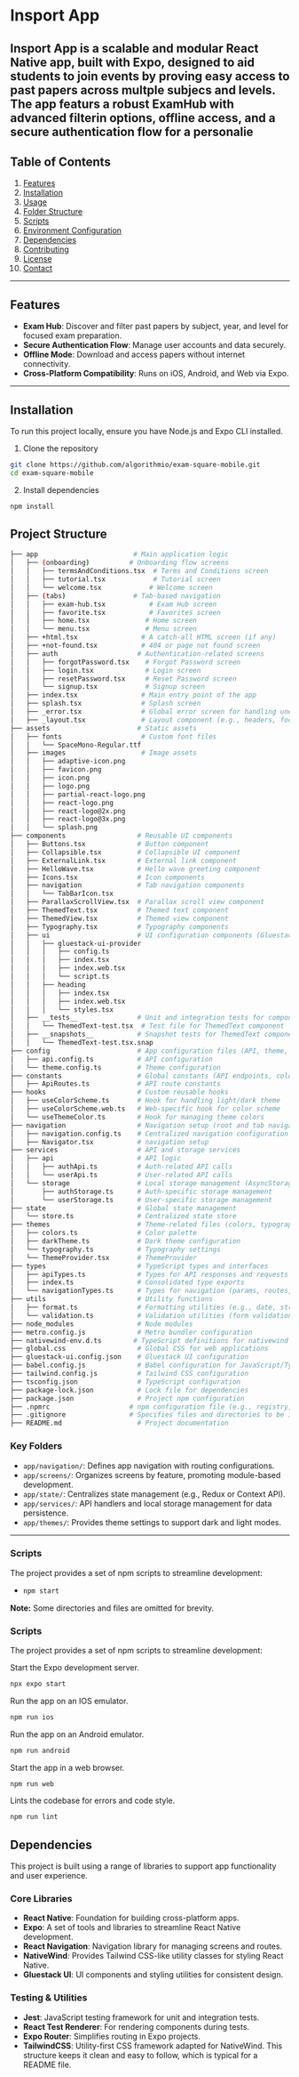 # Insport App

**Insport App** is a scalable and modular React Native app, built with Expo, designed to aid students to join events by proving easy access to past papers across multple subjecs and levels. The app featurs a robust ExamHub with advanced filterin options, offline access, and a secure authentication flow for a personalie
---
## Table of Contents

1. [Features](#features)
2. [Installation](#installation)
3. [Usage](#usage)
4. [Folder Structure](#folder-structure)
5. [Scripts](#scripts)
6. [Environment Configuration](#environment-configuration)
7. [Dependencies](#dependencies)
8. [Contributing](#contributing)
9. [License](#license)
10. [Contact](#contact)

---

## Features

- **Exam Hub**: Discover and filter past papers by subject, year, and level for focused exam preparation.
- **Secure Authentication Flow**: Manage user accounts and data securely.
- **Offline Mode**: Download and access papers without internet connectivity.
- **Cross-Platform Compatibility**: Runs on iOS, Android, and Web via Expo.

---

## Installation

To run this project locally, ensure you have Node.js and Expo CLI installed.

1. Clone the repository

```bash
git clone https://github.com/algorithmio/exam-square-mobile.git
cd exam-square-mobile
```

2. Install dependencies

```bash
npm install
```

## Project Structure

``` bash
├── app                        # Main application logic
│   ├── (onboarding)          # Onboarding flow screens
│   │   ├── termsAndConditions.tsx  # Terms and Conditions screen
│   │   ├── tutorial.tsx            # Tutorial screen
│   │   └── welcome.tsx            # Welcome screen
│   ├── (tabs)                 # Tab-based navigation
│   │   ├── exam-hub.tsx           # Exam Hub screen
│   │   ├── favorite.tsx           # Favorites screen
│   │   ├── home.tsx              # Home screen
│   │   └── menu.tsx              # Menu screen
│   ├── +html.tsx                # A catch-all HTML screen (if any)
│   ├── +not-found.tsx           # 404 or page not found screen
│   ├── auth                    # Authentication-related screens
│   │   ├── forgotPassword.tsx    # Forgot Password screen
│   │   ├── login.tsx             # Login screen
│   │   ├── resetPassword.tsx     # Reset Password screen
│   │   └── signup.tsx            # Signup screen
│   ├── index.tsx                # Main entry point of the app
│   ├── splash.tsx               # Splash screen
│   ├── _error.tsx               # Global error screen for handling unexpected errors
│   ├── _layout.tsx              # Layout component (e.g., headers, footers)
├── assets                      # Static assets
│   ├── fonts                    # Custom font files
│   │   └── SpaceMono-Regular.ttf
│   ├── images                   # Image assets
│   │   ├── adaptive-icon.png
│   │   ├── favicon.png
│   │   ├── icon.png
│   │   ├── logo.png
│   │   ├── partial-react-logo.png
│   │   ├── react-logo.png
│   │   ├── react-logo@2x.png
│   │   ├── react-logo@3x.png
│   │   └── splash.png
├── components                  # Reusable UI components
│   ├── Buttons.tsx             # Button component
│   ├── Collapsible.tsx         # Collapsible UI component
│   ├── ExternalLink.tsx        # External link component
│   ├── HelloWave.tsx           # Hello wave greeting component
│   ├── Icons.tsx               # Icon components
│   ├── navigation              # Tab navigation components
│   │   └── TabBarIcon.tsx
│   ├── ParallaxScrollView.tsx  # Parallax scroll view component
│   ├── ThemedText.tsx          # Themed text component
│   ├── ThemedView.tsx          # Themed view component
│   ├── Typography.tsx          # Typography components
│   ├── ui                      # UI configuration components (Gluestack or other UI frameworks)
│   │   ├── gluestack-ui-provider
│   │   │   ├── config.ts
│   │   │   ├── index.tsx
│   │   │   ├── index.web.tsx
│   │   │   └── script.ts
│   │   ├── heading
│   │   │   ├── index.tsx
│   │   │   ├── index.web.tsx
│   │   │   └── styles.tsx
│   ├── __tests__               # Unit and integration tests for components
│   │   └── ThemedText-test.tsx  # Test file for ThemedText component
│   ├── __snapshots__           # Snapshot tests for ThemedText component
│   │   └── ThemedText-test.tsx.snap
├── config                      # App configuration files (API, theme, etc.)
│   ├── api.config.ts           # API configuration
│   └── theme.config.ts         # Theme configuration
├── constants                   # Global constants (API endpoints, colors, etc.)
│   ├── ApiRoutes.ts            # API route constants
├── hooks                       # Custom reusable hooks
│   ├── useColorScheme.ts       # Hook for handling light/dark theme
│   ├── useColorScheme.web.ts   # Web-specific hook for color scheme
│   └── useThemeColor.ts        # Hook for managing theme colors
├── navigation                  # Navigation setup (root and tab navigation)
│   ├── navigation.config.ts    # Centralized navigation configuration
│   ├── Navigator.tsx           # navigation setup
├── services                    # API and storage services
│   ├── api                     # API logic
│   │   ├── authApi.ts          # Auth-related API calls
│   │   └── userApi.ts          # User-related API calls
│   └── storage                 # Local storage management (AsyncStorage)
│       ├── authStorage.ts      # Auth-specific storage management
│       └── userStorage.ts      # User-specific storage management
├── state                       # Global state management
│   └── store.ts                # Centralized state store
├── themes                      # Theme-related files (colors, typography, etc.)
│   ├── colors.ts               # Color palette
│   ├── darkTheme.ts            # Dark theme configuration
│   └── typography.ts           # Typography settings
│   └── ThemeProvider.tsx       # ThemeProvider 
├── types                       # TypeScript types and interfaces
│   ├── apiTypes.ts             # Types for API responses and requests
│   ├── index.ts                # Consolidated type exports
│   └── navigationTypes.ts      # Types for navigation (params, routes, etc.)
├── utils                       # Utility functions
│   ├── format.ts               # Formatting utilities (e.g., date, string)
│   └── validation.ts           # Validation utilities (form validation)
├── node_modules                # Node modules
├── metro.config.js             # Metro bundler configuration
├── nativewind-env.d.ts        # TypeScript definitions for nativewind
├── global.css                  # Global CSS for web applications
├── gluestack-ui.config.json    # Gluestack UI configuration
├── babel.config.js             # Babel configuration for JavaScript/TypeScript compilation
├── tailwind.config.js          # Tailwind CSS configuration
├── tsconfig.json               # TypeScript configuration
├── package-lock.json           # Lock file for dependencies
├── package.json                # Project npm configuration
├── .npmrc                    # npm configuration file (e.g., registry, package manager settings)
├── .gitignore                # Specifies files and directories to be ignored by Git
├── README.md                   # Project documentation


```

### Key Folders

- `app/navigation/`: Defines app navigation with routing configurations.
- `app/screens/`: Organizes screens by feature, promoting module-based development.
- `app/state/`: Centralizes state management (e.g., Redux or Context API).
- `app/services/`: API handlers and local storage management for data persistence.
- `app/themes/`: Provides theme settings to support dark and light modes.

---

### Scripts

The project provides a set of npm scripts to streamline development:

- ```bash
  npm start


**Note:** Some directories and files are omitted for brevity.

### Scripts
The project provides a set of npm scripts to streamline development:

Start the Expo development server.
```bash
npx expo start
```
Run the app on an IOS emulator.
```bash
npm run ios
```

Run the app on an Android emulator.
```bash
npm run android
```

Start the app in a web browser.
```bash
npm run web
```

Lints the codebase for errors and code style.
```bash
npm run lint
```

## Dependencies

This project is built using a range of libraries to support app functionality and user experience.

### Core Libraries
- **React Native**: Foundation for building cross-platform apps.
- **Expo**: A set of tools and libraries to streamline React Native development.
- **React Navigation**: Navigation library for managing screens and routes.
- **NativeWind**: Provides Tailwind CSS-like utility classes for styling React Native.
- **Gluestack UI**: UI components and styling utilities for consistent design.

### Testing & Utilities
- **Jest**: JavaScript testing framework for unit and integration tests.
- **React Test Renderer**: For rendering components during tests.
- **Expo Router**: Simplifies routing in Expo projects.
- **TailwindCSS**: Utility-first CSS framework adapted for NativeWind.
This structure keeps it clean and easy to follow, which is typical for a README file.
